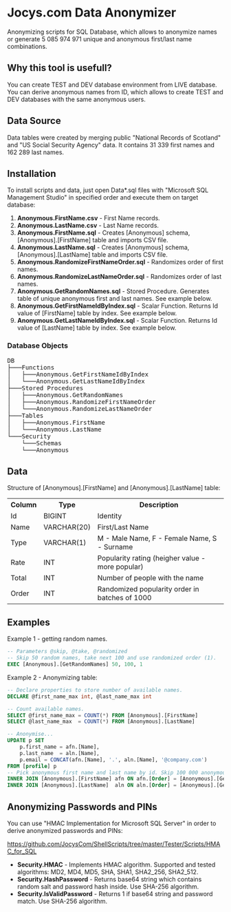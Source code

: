 # Jocys.com Data Anonymizer

Anonymizing scripts for SQL Database, which allows to anonymize names or generate 5 085 974 971 unique and anonymous first/last name combinations.

## Why this tool is usefull?

You can create TEST and DEV database environment from LIVE database. You can derive anonymous names from ID, which allows to create TEST and DEV databases with the same anonymous users.

## Data Source

Data tables were created by merging public "National Records of Scotland" and "US Social Security Agency" data. It contains 31 339 first names and 162 289 last names.

## Installation

To install scripts and data, just open Data\*.sql files with "Microsoft SQL Management Studio" in specified order and execute them on target database:

1. <b>Anonymous.FirstName.csv</b> - First Name records.
2. <b>Anonymous.LastName.csv</b> - Last Name records.
3. <b>Anonymous.FirstName.sql</b> - Creates [Anonymous]  schema, [Anonymous].[FirstName] table and imports CSV file. 
4. <b>Anonymous.LastName.sql</b> - Creates [Anonymous]  schema, [Anonymous].[LastName] table and imports CSV file.
5. <b>Anonymous.RandomizeFirstNameOrder.sql</b> - Randomizes order of first names.
6. <b>Anonymous.RandomizeLastNameOrder.sql</b> - Randomizes order of last names.
7. <b>Anonymous.GetRandomNames.sql</b> - Stored Procedure. Generates table of unique anonymous first and last names. See example below.
8. <b>Anonymous.GetFirstNameIdByIndex.sql</b> - Scalar Function. Returns Id value of [FirstName] table by index. See example below.
9. <b>Anonymous.GetLastNameIdByIndex.sql</b> - Scalar Function. Returns Id value of [LastName] table by index. See example below.

### Database Objects

<pre>
DB
├───Functions
│   ├───Anonymous.GetFirstNameIdByIndex
│   └───Anonymous.GetLastNameIdByIndex
├───Stored Procedures
│   ├───Anonymous.GetRandomNames
│   ├───Anonymous.RandomizeFirstNameOrder
│   └───Anonymous.RandomizeLastNameOrder
├───Tables
│   ├───Anonymous.FirstName
│   └───Anonymous.LastName
└───Security
    └───Schemas
	└───Anonymous
</pre>
	
## Data

Structure of [Anonymous].[FirstName] and [Anonymous].[LastName] table:

<table>
	<tr><th>Column</th><th>Type</th><th>Description</th></tr>
	<tr><td>Id</td><td>BIGINT</td><td>Identity</td></tr>
	<tr><td>Name</td><td>VARCHAR(20)</td><td>First/Last Name</td></tr>
	<tr><td>Type</td><td>VARCHAR(1)</td><td>M - Male Name, F - Female Name, S - Surname</td></tr>
	<tr><td>Rate</td><td>INT</td><td>Popularity rating (heigher value - more popular)</td></tr>
	<tr><td>Total</td><td>INT</td><td>Number of people with the name</tr>
	<tr><td>Order</td><td>INT</td><td>Randomized popularity order in batches of 1000</td></tr>
</table>

## Examples

Example 1 - getting random names.

``` SQL
-- Parameters @skip, @take, @randomized
-- Skip 50 random names, take next 100 and use randomized order (1).
EXEC [Anonymous].[GetRandomNames] 50, 100, 1
```

Example 2 - Anonymizing table:

``` SQL
-- Declare properties to store number of available names.
DECLARE @first_name_max int, @last_name_max int

-- Count available names.
SELECT @first_name_max = COUNT(*) FROM [Anonymous].[FirstName]
SELECT @last_name_max  = COUNT(*) FROM [Anonymous].[LastName]

-- Anonymise...
UPDATE p SET
	p.first_name = afn.[Name],
	p.last_name  = aln.[Name],
	p.email = CONCAT(afn.[Name], '.', aln.[Name], '@company.com')
FROM [profile] p
-- Pick anonymous first name and last name by id. Skip 100 000 anonymous names.
INNER JOIN [Anonymous].[FirstName] afn ON afn.[Order] = [Anonymous].[GetFirstNameIdByIndex](p.id + 100000, @first_name_max)
INNER JOIN [Anonymous].[LastName]  aln ON aln.[Order] = [Anonymous].[GetLastNameIdByIndex](p.id + 100000, @last_name_max)
```

## Anonymizing Passwords and PINs

You can use "HMAC Implementation for Microsoft SQL Server" in order to derive anonymized passwords and PINs:

https://github.com/JocysCom/ShellScripts/tree/master/Tester/Scripts/HMAC_for_SQL

- <b>Security.HMAC</b> - Implements HMAC algorithm. Supported and tested algorithms: MD2, MD4, MD5, SHA, SHA1, SHA2_256, SHA2_512.
- <b>Security.HashPassword</b> - Returns base64 string which contains random salt and password hash inside. Use SHA-256 algorithm.
- <b>Security.IsValidPassword</b> - Returns 1 if base64 string and password match. Use SHA-256 algorithm.
